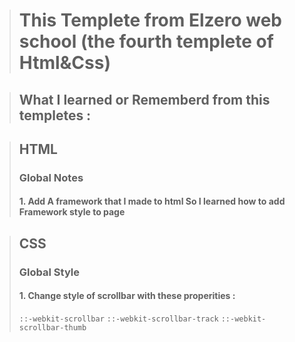 > # This Templete from Elzero web school (the fourth templete of Html&Css)

>## What I learned or Rememberd from this templetes :

>## HTML
>### Global Notes
>#### 1. Add A framework that I made to html So I learned how to add Framework style to page

>## CSS
>### Global Style 
>#### 1. Change style of scrollbar with these properities :
> ```::-webkit-scrollbar```
> ```::-webkit-scrollbar-track```
> ```::-webkit-scrollbar-thumb```